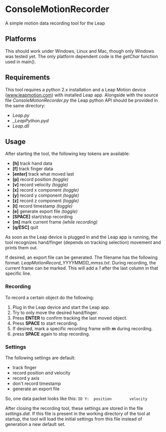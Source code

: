 ConsoleMotionRecorder
=====================

A simple motion data recording tool for the Leap

## Platforms

This should work under Windows, Linux and Mac, though only Windows was tested yet.
The only platform dependent code is the *getChar* function used in main().

## Requirements

This tool requires a python 2.x installation and a Leap Motion device (www.leapmotion.com) with installed Leap app.
Alongside with the source file *ConsoleMotionRecorder.py* the Leap python API should be provided in the same directory:

* *Leap.py*
* *_LeapPython.pyd*
* *Leap.dll*

## Usage

After starting the tool, the following key tokens are available:

* **[h]**		track hand data
* **[f]**		track finger data
* **[enter]**		track what moved last
* **[p]**		record position *(toggle)*
* **[v]**		record velocity *(toggle)*
* **[x]**		record x component *(toggle)*
* **[y]**		record y component *(toggle)*
* **[z]**		record z component *(toggle)*
* **[t]**		record timestamp *(toggle)*
* **[e]**		generate export file *(toggle)*
* **[SPACE]**		start/stop recording
* **[m]**		mark current frame *(while recording)*
* **[q/ESC]**		quit

As soon as the Leap device is plugged in and the Leap app is running, the tool recognizes hand/finger (depends on tracking selection) movement and prints them out.

If desired, an export file can be generated. The filename has the following format: *LeapMotionRecord_YYYYMMDD_mmss.txt*.
During recording, the current frame can be marked. This will add a *1* after the last column in that specific line.

### Recording

To record a certain object do the following:

1. Plug in the Leap device and start the Leap app.
2. Try to only move the desired hand/finger.
3. Press **ENTER** to confirm tracking the last moved object.
4. Press **SPACE** to start recording.
5. If desired, mark a specific recording frame with **m** during recording.
6. press **SPACE** again to stop recording.

### Settings

The following settings are default:

* track finger
* record position *and* velocity
* record y axis
* don't record timestamp
* generate an export file

So, one data packet looks like this:
`ID	Y: 	position		velocity`

After closing the recording tool, these settings are stored in the file *settings.dat*. If this file is present in the working directory of the tool at startup, the tool will load the initial settings from this file instead of generation a new default set. 
